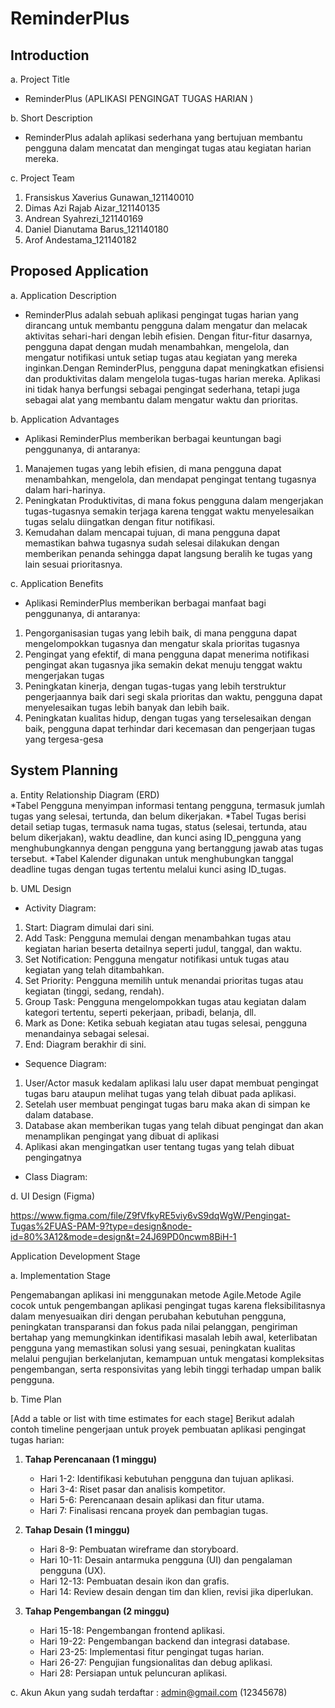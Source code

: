 # ReminderPlus
## Introduction	
a. Project Title		
* ReminderPlus (APLIKASI PENGINGAT TUGAS HARIAN )


b. Short Description		
* ReminderPlus adalah aplikasi sederhana yang bertujuan membantu pengguna dalam mencatat dan mengingat tugas atau kegiatan harian mereka.	

c. Project Team				
1. Fransiskus Xaverius Gunawan_121140010
2. Dimas Azi Rajab Aizar_121140135
3. Andrean Syahrezi_121140169
4. Daniel Dianutama Barus_121140180
5. Arof Andestama_121140182

## Proposed Application						
a. Application Description						
* ReminderPlus adalah sebuah aplikasi pengingat tugas harian yang dirancang untuk membantu pengguna dalam mengatur dan melacak aktivitas sehari-hari dengan lebih efisien. Dengan fitur-fitur dasarnya, pengguna dapat dengan mudah menambahkan, mengelola, dan mengatur notifikasi untuk setiap tugas atau kegiatan yang mereka inginkan.Dengan ReminderPlus, pengguna dapat meningkatkan efisiensi dan produktivitas dalam mengelola tugas-tugas harian mereka. Aplikasi ini tidak hanya berfungsi sebagai pengingat sederhana, tetapi juga sebagai alat yang membantu dalam mengatur waktu dan prioritas.
    
b. Application Advantages				
* Aplikasi ReminderPlus memberikan berbagai keuntungan bagi penggunanya, di antaranya:
1. Manajemen tugas yang lebih efisien, di mana pengguna dapat menambahkan, mengelola, dan mendapat pengingat tentang tugasnya dalam hari-harinya.
2. Peningkatan Produktivitas, di mana fokus pengguna dalam mengerjakan tugas-tugasnya semakin terjaga karena tenggat waktu menyelesaikan tugas selalu diingatkan dengan fitur notifikasi.
3. Kemudahan dalam mencapai tujuan, di mana pengguna dapat memastikan bahwa tugasnya sudah selesai dilakukan dengan memberikan penanda sehingga dapat langsung beralih ke tugas yang lain sesuai prioritasnya.

c. Application Benefits
* Aplikasi ReminderPlus memberikan berbagai manfaat bagi penggunanya, di antaranya:
1. Pengorganisasian tugas yang lebih baik, di mana pengguna dapat mengelompokkan tugasnya dan mengatur skala prioritas tugasnya
2. Pengingat yang efektif, di mana pengguna dapat menerima notifikasi pengingat akan tugasnya jika semakin dekat menuju tenggat waktu mengerjakan tugas
3. Peningkatan kinerja, dengan tugas-tugas yang lebih terstruktur pengerjaannya baik dari segi skala prioritas dan waktu, pengguna dapat menyelesaikan tugas lebih banyak dan lebih baik.
4. Peningkatan kualitas hidup, dengan tugas yang terselesaikan dengan baik, pengguna dapat terhindar dari kecemasan dan pengerjaan tugas yang tergesa-gesa

## System Planning
a. Entity Relationship Diagram (ERD)	
*Tabel Pengguna menyimpan informasi tentang pengguna, termasuk jumlah tugas yang selesai, tertunda, dan belum dikerjakan.
*Tabel Tugas berisi detail setiap tugas, termasuk nama tugas, status (selesai, tertunda, atau belum dikerjakan), waktu deadline, dan kunci asing ID_pengguna yang menghubungkannya dengan pengguna yang bertanggung jawab atas tugas tersebut.
*Tabel Kalender digunakan untuk menghubungkan tanggal deadline tugas dengan tugas tertentu melalui kunci asing ID_tugas.

b. UML Design
* Activity Diagram: 
1. Start: Diagram dimulai dari sini.
2. Add Task: Pengguna memulai dengan menambahkan tugas atau kegiatan harian beserta detailnya seperti judul, tanggal, dan waktu.
3. Set Notification: Pengguna mengatur notifikasi untuk tugas atau kegiatan yang telah ditambahkan.
4. Set Priority: Pengguna memilih untuk menandai prioritas tugas atau kegiatan (tinggi, sedang, rendah).
5. Group Task: Pengguna mengelompokkan tugas atau kegiatan dalam kategori tertentu, seperti pekerjaan, pribadi, belanja, dll.
6. Mark as Done: Ketika sebuah kegiatan atau tugas selesai, pengguna menandainya sebagai selesai.
7. End: Diagram berakhir di sini.

* Sequence Diagram:
1. User/Actor masuk kedalam aplikasi lalu user dapat membuat pengingat tugas baru ataupun melihat tugas yang telah dibuat pada aplikasi.
2. Setelah user membuat pengingat tugas baru maka akan di simpan ke dalam database.
3. Database akan memberikan tugas yang telah dibuat pengingat dan akan menamplikan pengingat yang dibuat di aplikasi
4. Aplikasi akan mengingatkan user tentang tugas yang telah dibuat pengingatnya

* Class Diagram:


d. UI Design (Figma)
 							
https://www.figma.com/file/Z9fVfkyRE5viy6vS9dqWgW/Pengingat-Tugas%2FUAS-PAM-9?type=design&node-id=80%3A12&mode=design&t=24J69PD0ncwm8BiH-1

Application Development Stage
 							
a. Implementation Stage
 							
Pengemabangan aplikasi ini menggunakan metode Agile.Metode Agile cocok untuk pengembangan aplikasi pengingat tugas karena fleksibilitasnya dalam menyesuaikan diri dengan perubahan kebutuhan pengguna, peningkatan transparansi dan fokus pada nilai pelanggan, pengiriman bertahap yang memungkinkan identifikasi masalah lebih awal, keterlibatan pengguna yang memastikan solusi yang sesuai, peningkatan kualitas melalui pengujian berkelanjutan, kemampuan untuk mengatasi kompleksitas pengembangan, serta responsivitas yang lebih tinggi terhadap umpan balik pengguna.
 							
b. Time Plan
 							
[Add a table or list with time estimates for each stage] 
Berikut adalah contoh timeline pengerjaan untuk proyek pembuatan aplikasi pengingat tugas harian:

1. **Tahap Perencanaan (1 minggu)**
   - Hari 1-2: Identifikasi kebutuhan pengguna dan tujuan aplikasi.
   - Hari 3-4: Riset pasar dan analisis kompetitor.
   - Hari 5-6: Perencanaan desain aplikasi dan fitur utama.
   - Hari 7: Finalisasi rencana proyek dan pembagian tugas.

2. **Tahap Desain (1 minggu)**
   - Hari 8-9: Pembuatan wireframe dan storyboard.
   - Hari 10-11: Desain antarmuka pengguna (UI) dan pengalaman pengguna (UX).
   - Hari 12-13: Pembuatan desain ikon dan grafis.
   - Hari 14: Review desain dengan tim dan klien, revisi jika diperlukan.

3. **Tahap Pengembangan (2 minggu)**
   - Hari 15-18: Pengembangan frontend aplikasi.
   - Hari 19-22: Pengembangan backend dan integrasi database.
   - Hari 23-25: Implementasi fitur pengingat tugas harian.
   - Hari 26-27: Pengujian fungsionalitas dan debug aplikasi.
   - Hari 28: Persiapan untuk peluncuran aplikasi.

c. Akun
Akun yang sudah terdaftar : admin@gmail.com (12345678)






